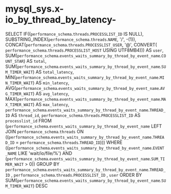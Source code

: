 # mysql_sys.x-io_by_thread_by_latency-

SELECT 
    IF((`performance_schema`.`threads`.`PROCESSLIST_ID` IS NULL),
        SUBSTRING_INDEX(`performance_schema`.`threads`.`NAME`,
                '/',
                -(1)),
        CONCAT(`performance_schema`.`threads`.`PROCESSLIST_USER`,
                '@',
                CONVERT( `performance_schema`.`threads`.`PROCESSLIST_HOST` USING UTF8MB4))) AS `user`,
    SUM(`performance_schema`.`events_waits_summary_by_thread_by_event_name`.`COUNT_STAR`) AS `total`,
    SUM(`performance_schema`.`events_waits_summary_by_thread_by_event_name`.`SUM_TIMER_WAIT`) AS `total_latency`,
    MIN(`performance_schema`.`events_waits_summary_by_thread_by_event_name`.`MIN_TIMER_WAIT`) AS `min_latency`,
    AVG(`performance_schema`.`events_waits_summary_by_thread_by_event_name`.`AVG_TIMER_WAIT`) AS `avg_latency`,
    MAX(`performance_schema`.`events_waits_summary_by_thread_by_event_name`.`MAX_TIMER_WAIT`) AS `max_latency`,
    `performance_schema`.`events_waits_summary_by_thread_by_event_name`.`THREAD_ID` AS `thread_id`,
    `performance_schema`.`threads`.`PROCESSLIST_ID` AS `processlist_id`
FROM
    (`performance_schema`.`events_waits_summary_by_thread_by_event_name`
    LEFT JOIN `performance_schema`.`threads` ON ((`performance_schema`.`events_waits_summary_by_thread_by_event_name`.`THREAD_ID` = `performance_schema`.`threads`.`THREAD_ID`)))
WHERE
    ((`performance_schema`.`events_waits_summary_by_thread_by_event_name`.`EVENT_NAME` LIKE 'wait/io/file/%')
        AND (`performance_schema`.`events_waits_summary_by_thread_by_event_name`.`SUM_TIMER_WAIT` > 0))
GROUP BY `performance_schema`.`events_waits_summary_by_thread_by_event_name`.`THREAD_ID` , `performance_schema`.`threads`.`PROCESSLIST_ID` , `user`
ORDER BY SUM(`performance_schema`.`events_waits_summary_by_thread_by_event_name`.`SUM_TIMER_WAIT`) DESC

